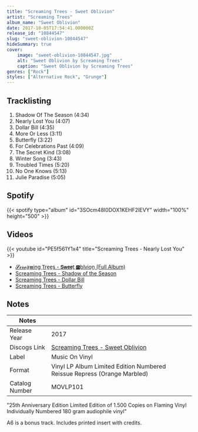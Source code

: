 ```yaml
---
title: "Screaming Trees - Sweet Oblivion"
artist: "Screaming Trees"
album_name: "Sweet Oblivion"
date: 2017-10-05T17:54:41.000000Z
release_id: "10844547"
slug: "sweet-oblivion-10844547"
hideSummary: true
cover:
    image: "sweet-oblivion-10844547.jpg"
    alt: "Sweet Oblivion by Screaming Trees"
    caption: "Sweet Oblivion by Screaming Trees"
genres: ["Rock"]
styles: ["Alternative Rock", "Grunge"]
---
```


## Tracklisting
1. Shadow Of The Season (4:34)
2. Nearly Lost You (4:07)
3. Dollar Bill (4:35)
4. More Or Less (3:11)
5. Butterfly (3:22)
6. For Celebrations Past (4:09)
7. The Secret Kind (3:08)
8. Winter Song (3:43)
9. Troubled Times (5:20)
10. No One Knows (5:13)
11. Julie Paradise (5:05)


## Spotify
{{< spotify type="album" id="3SOcm48I0DOX1KEHF2IEVY" width="100%" height="500" >}}



## Videos
{{< youtube id="PE5f561Y1x4" title="Screaming Trees - Nearly Lost You" >}}
- [𝓢𝓬𝓻𝓮a̲𝖒ing T̲r̲e̲e̲s - 𝗦𝘄𝗲𝗲t̲ 🅾b̲l̲v̲i̲o̲n̲ (Full Album)](https://www.youtube.com/watch?v=LdAGDZqeTTk)
- [Screaming Trees - Shadow of the Season](https://www.youtube.com/watch?v=vujMy_r5NsY)
- [Screaming Trees - Dollar Bill](https://www.youtube.com/watch?v=1lfd7zeHRRs)
- [Screaming Trees - Butterfly](https://www.youtube.com/watch?v=KjZ_Zz13wC0)

## Notes
| Notes          |             |
| ---------------| ----------- |
| Release Year   | 2017 |
| Discogs Link   | [Screaming Trees - Sweet Oblivion](https://www.discogs.com/release/10844547-Screaming-Trees-Sweet-Oblivion) |
| Label          | Music On Vinyl |
| Format         | Vinyl LP Album Limited Edition Numbered Reissue Repress (Orange Marbled) |
| Catalog Number | MOVLP101 |

"25th Anniversary Edition
Limited Edition of 1.500 Copies on Flaming Vinyl
Individually Numbered
180 gram audiophile vinyl"

A6 is a bonus track.
Includes printed insert with credits.
